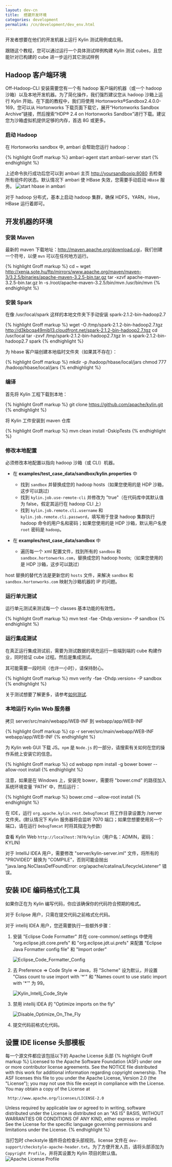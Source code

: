 ```yaml
---
layout: dev-cn
title:  搭建开发环境
categories: development
permalink: /cn/development/dev_env.html
---
```


开发者想要在他们的开发机器上运行 Kylin 测试用例或应用。

跟随这个教程，您可以通过运行一个具体测试样例构建 Kylin 测试 cubes，且您能针对已构建的 cube 进一步运行其它测试样例

## Hadoop 客户端环境

Off-Hadoop-CLI 安装需要您有一个有 hadoop 客户端的机器（或一个 hadoop 沙箱）以及本地开发机器。为了简化操作，我们强烈建议您从 hadoop 沙箱上运行 Kylin 开始。在下面的教程中，我们将使用 Hortonworks®Sandbox2.4.0.0-169，您可以从 Hortonworks 下载页面下载它，展开“Hortonworks Sandbox Archive”链接，然后搜索“HDP® 2.4 on Hortonworks Sandbox”进行下载。建议您为沙箱虚拟机提供足够的内存，首选 8G 或更多。

### 启动 Hadoop

在 Hortonworks sandbox 中, ambari 会帮助您运行 hadoop：

{% highlight Groff markup %}
ambari-agent start
ambari-server start
{% endhighlight %}
	
上述命令执行成功后您可以到 ambari 主页 <http://yoursandboxip:8080> 去检查所有组件的状态。默认情况下 ambari 使 HBase 失效，您需要手动启动 `HBase` 服务。
![start hbase in ambari](https://raw.githubusercontent.com/KylinOLAP/kylinolap.github.io/master/docs/installation/starthbase.png)

对于 hadoop 分布式，基本上启动 hadoop 集群，确保 HDFS，YARN，Hive，HBase 运行着即可。


## 开发机器的环境


### 安装 Maven

最新的 maven 下载地址：<http://maven.apache.org/download.cgi>，我们创建一个符号，以便 `mvn` 可以在任何地方运行。

{% highlight Groff markup %}
cd ~
wget http://xenia.sote.hu/ftp/mirrors/www.apache.org/maven/maven-3/3.2.5/binaries/apache-maven-3.2.5-bin.tar.gz
tar -xzvf apache-maven-3.2.5-bin.tar.gz
ln -s /root/apache-maven-3.2.5/bin/mvn /usr/bin/mvn
{% endhighlight %}

### 安装 Spark

在像 /usr/local/spark 这样的本地文件夹下手动安装 spark-2.1.2-bin-hadoop2.7

{% highlight Groff markup %}
wget -O /tmp/spark-2.1.2-bin-hadoop2.7.tgz http://d3kbcqa49mib13.cloudfront.net/spark-2.1.2-bin-hadoop2.7.tgz
cd /usr/local
tar -zxvf /tmp/spark-2.1.2-bin-hadoop2.7.tgz
ln -s spark-2.1.2-bin-hadoop2.7 spark
{% endhighlight %}


为 hbase 客户端创建本地临时文件夹（如果其不存在）：

{% highlight Groff markup %}
mkdir -p /hadoop/hbase/local/jars
chmod 777 /hadoop/hbase/local/jars
{% endhighlight %}

### 编译

首先将 Kylin 工程下载到本地：

{% highlight Groff markup %}
git clone https://github.com/apache/kylin.git
{% endhighlight %}
	
将 Kylin 工件安装到 maven 仓库

{% highlight Groff markup %}
mvn clean install -DskipTests
{% endhighlight %}

### 修改本地配置

必须修改本地配置以指向 hadoop 沙箱（或 CLI）机器。 

* 在 **examples/test_case_data/sandbox/kylin.properties** 中
   * 找到 `sandbox` 并替换成您的 hadoop hosts（如果您使用的是 HDP 沙箱，这步可以跳过)
   * 找到 `kylin.job.use-remote-cli` 并修改为 "true"（在代码库中其默认值为 false，假定其运行在 hadoop CLI 上）
   * 找到 `kylin.job.remote.cli.username` 和 `kylin.job.remote.cli.password`，填写用于登录 hadoop 集群执行 hadoop 命令的用户名和密码；如果您使用的是 HDP 沙箱，默认用户名使 `root` 密码是 `hadoop`。

* 在 **examples/test_case_data/sandbox** 中
   * 遍历每一个 xml 配置文件，找到所有的 `sandbox` 和 `sandbox.hortonworks.com`，替换成您的 hadoop hosts;（如果您使用的是 HDP 沙箱，这步可以跳过）

host 替换的替代方法是更新您的 `hosts` 文件，来解决 `sandbox` 和 `sandbox.hortonworks.com` 映射为沙箱机器的 IP 的问题。

### 运行单元测试
运行单元测试来测试每一个 classes 基本功能的有效性。

{% highlight Groff markup %}
mvn test -fae -Dhdp.version=<hdp-version> -P sandbox
{% endhighlight %}

### 运行集成测试
在真正运行集成测试前，需要为测试数据的填充运行一些端到端的 cube 构建作业，同时验证 cube 过程。然后是集成测试。

其可能需要一段时间（也许一小时），请保持耐心。
 
{% highlight Groff markup %}
mvn verify -fae -Dhdp.version=<hdp-version> -P sandbox
{% endhighlight %}

关于测试想要了解更多，请参考[如何测试](/cn/development/howto_test.html).

### 本地运行 Kylin Web 服务器

拷贝 server/src/main/webapp/WEB-INF 到 webapp/app/WEB-INF 

{% highlight Groff markup %}
cp -r server/src/main/webapp/WEB-INF webapp/app/WEB-INF 
{% endhighlight %}

为 Kylin web GUI 下载 JS。`npm` 是 `Node.js` 的一部分，请搜索有关如何在您的操作系统上安装它的信息。

{% highlight Groff markup %}
cd webapp
npm install -g bower
bower --allow-root install
{% endhighlight %}

注意，如果是在 Windows 上，安装完 bower，需要将 "bower.cmd" 的路径加入系统环境变量 'PATH' 中，然后运行：

{% highlight Groff markup %}
bower.cmd --allow-root install
{% endhighlight %}

在 IDE，运行 `org.apache.kylin.rest.DebugTomcat` 将工作目录设置为 /server 文件夹。(默认情况下 Kylin 服务器将会监听 7070 端口；如果您想要使用另一个端口，请在运行 `DebugTomcat` 时将其指定为参数)

查看 Kylin Web `http://localhost:7070/kylin`（用户名：ADMIN，密码：KYLIN)

对于 IntelliJ IDEA 用户，需要修改 "server/kylin-server.iml" 文件，将所有的 "PROVIDED" 替换为 "COMPILE"，否则可能会抛出 "java.lang.NoClassDefFoundError: org/apache/catalina/LifecycleListener" 错误。

## 安装 IDE 编码格式化工具

如果你正在为 Kylin 编写代码，你应该确保你的代码符合预期的格式。

对于 Eclipse 用户，只需在提交代码之前格式化代码。

对于 intellij IDEA 用户，您还需要执行一些额外步骤：

1. 安装 "Eclipse Code Formatter" 并在 core-common/.settings 中使用 "org.eclipse.jdt.core.prefs" 和 "org.eclipse.jdt.ui.prefs" 来配置 "Eclipse Java Formatter config file" 和 "Import order"

	![Eclipse_Code_Formatter_Config](/images/develop/eclipse_code_formatter_config.png)

2. 去 Preference => Code Style => Java，将 "Scheme" 设为默认，并设置 "Class count to use import with '\*'" 和 "Names count to use static import with '\*'" 为 99。

	![Kylin_Intellj_Code_Style](/images/develop/kylin-intellij-code-style.png)

3. 禁用 intellij IDEA 的 "Optimize imports on the fly"

	![Disable_Optimize_On_The_Fly](/images/develop/disable_import_on_the_fly.png)

3. 提交代码前格式化代码。

## 设置 IDE license 头部模板

每一个源文件都应该包括以下的 Apache License 头部
{% highlight Groff markup %}
Licensed to the Apache Software Foundation (ASF) under one
or more contributor license agreements.  See the NOTICE file
distributed with this work for additional information
regarding copyright ownership.  The ASF licenses this file
to you under the Apache License, Version 2.0 (the
"License"); you may not use this file except in compliance
with the License.  You may obtain a copy of the License at

     http://www.apache.org/licenses/LICENSE-2.0

Unless required by applicable law or agreed to in writing, software
distributed under the License is distributed on an "AS IS" BASIS,
WITHOUT WARRANTIES OR CONDITIONS OF ANY KIND, either express or implied.
See the License for the specific language governing permissions and
limitations under the License.
{% endhighlight %}

当打包时 checkstyle 插件将会检查头部规则。license 文件在 `dev-support/checkstyle-apache-header.txt`。为了方便开发人员，请将头部添加为 `Copyright Profile`，并将其设置为 Kylin 项目的默认值。
![Apache License Profile](/images/develop/intellij_apache_license.png)